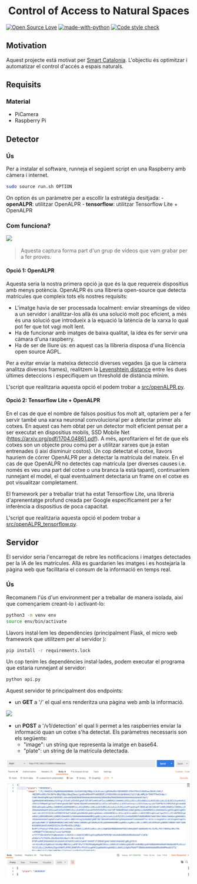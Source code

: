 <h1 align="center"> Control of Access to Natural Spaces</h1>


[![Open Source Love](https://badges.frapsoft.com/os/v3/open-source.svg?v=103)](https://github.com/ellerbrock/open-source-badges/)
[![made-with-python](https://img.shields.io/badge/Made%20with-Python-1f425f.svg)](https://www.python.org/)
[![Code style check](https://github.com/claragubau/control-natural-spaces/actions/workflows/code-style-check.yml/badge.svg)](https://github.com/claragubau/control-natural-spaces/actions/workflows/code-style-check.yml)

## Motivation
Aquest projecte está motivat per [Smart Catalonia]( https://participa.challenge.cat/assemblies/agentsrurals). L'objectiu és optimitzar i automatizar el control d'accés a espais naturals.


## Requisits
### Material
- PiCamera
- Raspberry Pi
## Detector
### Ús
Per a instalar el software, runneja el següent script en una Raspberry amb càmera i internet.

```bash
sudo source run.sh OPTION
```
On option és un paràmetre per a escollir la estratègia desitjada:
    - **openALPR**: utilitzar OpenALPR
    - **tensorflow**: utilitzar Tensorflow Lite + OpenALPR

### Com funciona?

![](/Users/adria/DetectorMatricules/docs/testing.png)

> Aquesta captura forma part d'un grup de vídeos que vam grabar per a fer proves. 

#### Opció 1: OpenALPR
Aquesta seria la nostra primera opció ja que és la que requereix dispositius amb menys potència. OpenALPR és una llibreria open-source que detecta matrícules que compleix tots els nostres requísits:
- L'imatge havia de ser processada localment: enviar streamings de vídeo a un servidor i analitzar-los allà és una solució molt poc eficient, a més és una solució que introdueix a la equació la latència de la xarxa lo qual pot fer que tot vagi molt lent.
- Ha de funcionar amb imatges de baixa qualitat, la idea és fer servir una càmara d'una raspberry.
- Ha de ser de lliure ús: en aquest cas la llibreria disposa d'una llicència open source AGPL.

Per a evitar enviar la mateixa detecció diverses vegades (ja que la càmera analitza diversos frames), realitzem la [Levenshtein distance](https://en.wikipedia.org/wiki/Levenshtein_distance) entre les dues últimes deteccions i especifiquem un threshold de distància mínim.  

L'script que realitzaria aquesta opció el podem trobar a [src/openALPR.py](src/openALPR.py).

#### Opció 2: Tensorflow Lite + OpenALPR
En el cas de que el nombre de falsos positius fos molt alt, optaríem per a fer servir també una xarxa neuronal convolucional per a detectar primer als cotxes. En aquest cas hem obtat per un detector molt eficient pensat per a ser executat en dispositius mobils, SSD Mobile Net (https://arxiv.org/pdf/1704.04861.pdf). A més, aprofitaríem el fet de que els cotxes son un objecte prou comú per a utilitzar xarxes que ja estan entrenades (i així disminuir costos).
Un cop detectat el cotxe, llavors hauríem de córrer OpenALPR per a detectar la matrícula del mateix. En el cas de que OpenALPR no detectés cap matrícula (per diverses causes i.e. només es veu una part del cotxe o una branca la està tapant), continuaríem runnejant el model, el qual eventualment detectaria un frame on el cotxe es pot visualitzar completament.

El framework per a treballar triat ha estat Tensorflow Lite, una libreria d'aprenentatge profund creada per Google específicament per a fer inferència a dispositius de poca capacitat.

L'script que realitzaria aquesta opció el podem trobar a [src/openALPR_tensorflow.py](src/openALPR_tensorflow.py). 

## Servidor
El servidor seria l'encarregat de rebre les notificacions i imatges detectades per la IA de les matrícules. Allà es guardarien les imatges i es hostejaria la pàgina web que facilitaria el consum de la informació en temps real.
### Ús

Recomanem l'ús d'un environment per a treballar de manera isolada, així que començaríem creant-lo i activant-lo:
```bash
python3 -m venv env
source env/bin/activate
```
Llavors instal·lem les dependències (principalment Flask, el micro web framework que utilitzem per al servidor ):
```bash
pip install -r requirements.lock
```

Un cop tenim les dependències instal·lades, podem executar el programa que estaria runnejant al servidor:
```python
python api.py
```

Aquest servidor té principalment dos endpoints:
- un **GET** a '/' el qual ens renderitza una pàgina web amb la informació.

![](./docs/website.png)

- un **POST** a '/v1/detection' el qual li permet a les raspberries enviar la informació quan un cotxe s'ha detectat. Els paràmetres necessaris son els següents:
    - "image": un string que representa la imatge en base64.
    - "plate": un string de la matrícula detectada.

![](./docs/postman.png)
